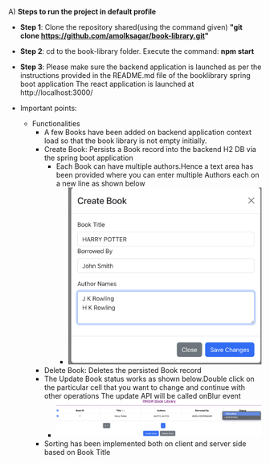 A) **Steps to run the project in default profile**
- **Step 1**: Clone the repository shared(using the command given)
  **"git clone https://github.com/amolksagar/book-library.git"**

- **Step 2**:
  cd to the book-library folder.
  Execute the command:
  **npm start**

- **Step 3**:
  Please make sure the backend application is launched as per the instructions provided in the README.md file of the booklibrary spring boot application
  The react application is launched at http://localhost:3000/
  
- Important points:
    - Functionalities
        - A few Books have been added on backend application context load so that the book library is not empty initially.
        - Create Book: Persists a Book record into the backend H2 DB via the spring boot application
            - Each Book can have multiple authors.Hence a text area has been provided where you can enter multiple Authors each on a new line as shown below
                - ![alt text](image-1.png)
        - Delete Book: Deletes the persisted Book record
        - The Update Book status works as shown below.Double click on the particular cell that you want to change and continue with other operations
          The update API will be called onBlur event
            - ![alt text](image.png)
        - Sorting has been implemented both on client and server side based on Book Title